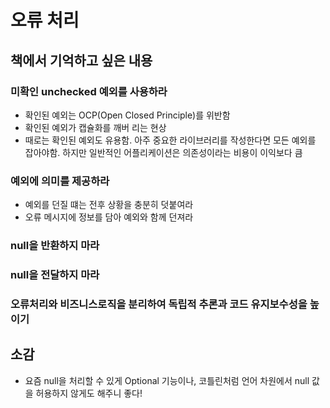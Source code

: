 # 오류 처리
## 책에서 기억하고 싶은 내용
### 미확인 unchecked 예외를 사용하라
- 확인된 예외는 OCP(Open Closed Principle)를 위반함
- 확인된 예외가 캡슐화를 깨버 리는 현상
- 때로는 확인된 예외도 유용함. 아주 중요한 라이브러리를 작성한다면 모든 예외를 잡아야함. 하지만 일반적인 어플리케이션은 의존성이라는 비용이 이익보다 큼
### 예외에 의미를 제공하라
- 예외를 던질 떄는 전후 상황을 충분히 덧붙여라
- 오류 메시지에 정보를 담아 예외와 함께 던져라
### null을 반환하지 마라
### null을 전달하지 마라
### 오류처리와 비즈니스로직을 분리하여 독립적 추론과 코드 유지보수성을 높이기
## 소감
- 요즘 null을 처리할 수 있게 Optional 기능이나, 코틀린처럼 언어 차원에서 null 값을 허용하지 않게도 해주니 좋다!